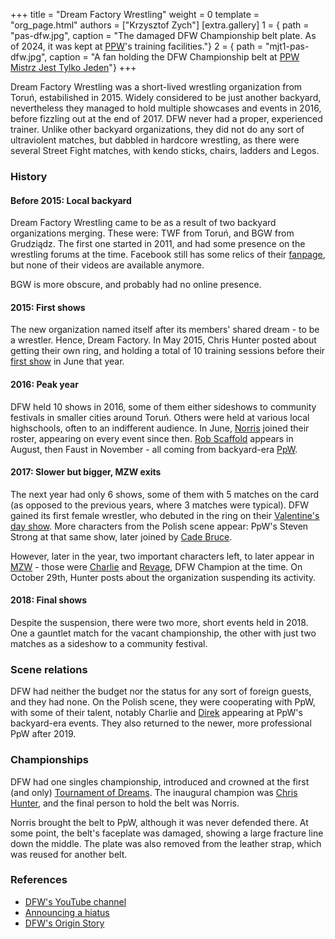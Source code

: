 +++
title = "Dream Factory Wrestling"
weight = 0
template = "org_page.html"
authors = ["Krzysztof Zych"]
[extra.gallery]
1 = { path = "pas-dfw.jpg", caption = "The damaged DFW Championship belt plate. As of 2024, it was kept at [PPW](@/o/ppw.md)'s training facilities."}
2 = { path = "mjt1-pas-dfw.jpg", caption = "A fan holding the DFW Championship belt at [PPW Mistrz Jest Tylko Jeden](@/e/2022-03-12-ppw-mistrz-jest-tylko-jeden.md)"}
+++

Dream Factory Wrestling was a short-lived wrestling organization from Toruń, estabilished in 2015. Widely considered to be just another backyard,
nevertheless they managed to hold multiple showcases and events in 2016, before fizzling out at the end of 2017. DFW never had a proper, experienced trainer. Unlike other backyard organizations, they did not do any sort of ultraviolent matches, but dabbled in hardcore wrestling, as there were several Street Fight matches, with kendo sticks, chairs, ladders and Legos.

### History

#### Before 2015: Local backyard

Dream Factory Wrestling came to be as a result of two backyard organizations merging. These were: TWF from Toruń, and BGW from Grudziądz. The first one started in 2011, and had some presence on the wrestling forums at the time. Facebook still has some relics of their [fanpage](https://www.facebook.com/TorunWrestlingFederation/), but none of their videos are available anymore.

BGW is more obscure, and probably had no online presence.

#### 2015: First shows

The new organization named itself after its members' shared dream - to be a wrestler. Hence, Dream Factory. In May 2015, Chris Hunter posted about getting their own ring, and holding a total of 10 training sessions before their [first show](@/e/dfw/2015-06-20-dfw-showcase.md) in June that year.

#### 2016: Peak year

DFW held 10 shows in 2016, some of them either sideshows to community festivals in smaller cities around Toruń. Others were held at various local highschools, often to an indifferent audience. In June, [Norris](@/w/isnorr.md) joined their roster, appearing on every event since then. [Rob Scaffold](@/w/rob-scaffold.md) appears in August, then Faust in November - all coming from backyard-era [PpW](@/o/ppw.md).

#### 2017: Slower but bigger, MZW exits

The next year had only 6 shows, some of them with 5 matches on the card (as opposed to the previous years, where 3 matches were typical). DFW gained its first female wrestler, who debuted in the ring on their [Valentine's day show](@/e/dfw/2017-02-14-dfw-love-hurts-wrestling-even-more.md). More characters from the Polish scene appear: PpW's Steven Strong at that same show, later joined by [Cade Bruce](@/w/mister-z.md).

However, later in the year, two important characters left, to later appear in [MZW](@/o/mzw.md) - those were [Charlie](@/w/madman-charlie.md) and [Revage](@/w/rafael-kid.md), DFW Champion at the time. On October 29th, Hunter posts about the organization suspending its activity.

#### 2018: Final shows

Despite the suspension, there were two more, short events held in 2018. One a gauntlet match for the vacant championship, the other with just two matches as a sideshow to a community festival.

### Scene relations

DFW had neither the budget nor the status for any sort of foreign guests, and they had none. On the Polish scene, they were cooperating with PpW, with some of their talent, notably Charlie and [Direk](@/w/direk.md) appearing at PpW's backyard-era events. They also returned to the newer, more professional PpW after 2019.

### Championships

DFW had one singles championship, introduced and crowned at the first (and only) [Tournament of Dreams](@/e/dfw/2016-08-20-dfw-tournament-of-dreams-2.md). The inaugural champion was [Chris Hunter](@/w/chris-hunter.md), and the final person to hold the belt was Norris.

Norris brought the belt to PpW, although it was never defended there. At some point, the belt's faceplate was damaged, showing a large fracture line down the middle. The plate was also removed from the leather strap, which was reused for another belt.

### References

* [DFW's YouTube channel](https://www.youtube.com/@DreamFactoryWrestling)
* [Announcing a hiatus](https://www.facebook.com/DreamFactoryWrestling/posts/pfbid0bEfHU1jhbDvawiWF6M9XooNe39iazhUa3Qp9Nv8fF1HrZc42kY65SzNpK5XnvW87l)
* [DFW's Origin Story](https://www.facebook.com/DreamFactoryWrestling/posts/pfbid02Xx66SNTuzYY6a8pNH5D9pR1SoXTNrXXs9ikn5ZddsENcHat1CYdFCTf7avSKq94Sl)
